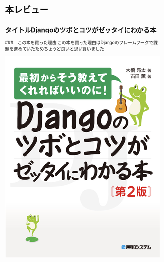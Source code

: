 # 本レビュー
## タイトルDjangoのツボとコツがゼッタイにわかる本
###　この本を買った理由
<font>この本を買った理由はDjangoのフレームワークで課題を進めていたためちょうど良いと思い買いました</font>




![本のカバー](images/django.png)

